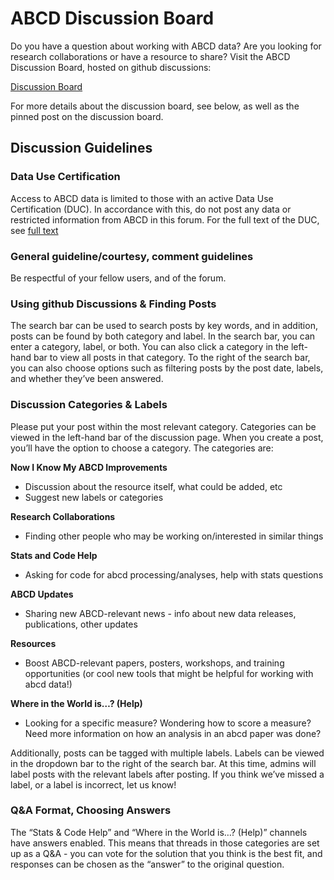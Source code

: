# ABCD Discussion Board

Do you have a question about working with ABCD data? Are you looking for research collaborations or have a resource to share? Visit the ABCD Discussion Board, hosted on github discussions:

[Discussion Board](https://github.com/now-i-know-my-abcd/docs/discussions) 


For more details about the discussion board, see below, as well as the pinned post on the discussion board. 

## Discussion Guidelines

### Data Use Certification

Access to ABCD data is limited to those with an active Data Use Certification (DUC). In accordance with this, do not post any data or restricted information from ABCD in this forum. For the full text of the DUC, see [full text ](https://s3.amazonaws.com/nda.nih.gov/Documents/NDA+Data+Access+Request+DUC+FINAL.pdf) 

### General guideline/courtesy, comment guidelines

Be respectful of your fellow users, and of the forum. 

### Using github Discussions & Finding Posts

The search bar can be used to search posts by key words, and in addition, posts can be found by both category and label. In the search bar, you can enter a category, label, or both. You can also click a category in the left-hand bar to view all posts in that category. To the right of the search bar, you can also choose options such as filtering posts by the post date, labels, and whether they’ve been answered. 

### Discussion Categories & Labels

Please put your post within the most relevant category. Categories can be viewed in the left-hand bar of the discussion page. When you create a post, you’ll have the option to choose a category. The categories are:	

**Now I Know My ABCD Improvements**

- Discussion about the resource itself, what could be added, etc
- Suggest new labels or categories

**Research Collaborations**

- Finding other people who may be working on/interested in similar things

**Stats and Code Help**

- Asking for code for abcd processing/analyses, help with stats questions

**ABCD Updates**

- Sharing new ABCD-relevant news - info about new data releases, publications, other updates

**Resources**

- Boost ABCD-relevant papers, posters, workshops, and training opportunities (or cool new tools that might be helpful for working with abcd data!)

**Where in the World is…? (Help)**

- Looking for a specific measure? Wondering how to score a measure? Need more information on how an analysis in an abcd paper was done? 

Additionally, posts can be tagged with multiple labels. Labels can be viewed in the dropdown bar to the right of the search bar. At this time, admins will label posts with the relevant labels after posting. If you think we’ve missed a label, or a label is incorrect, let us know!

### Q&A Format, Choosing Answers

The “Stats & Code Help” and “Where in the World is…? (Help)” channels have answers enabled. This means that threads in those categories are set up as a Q&A - you can vote for the solution that you think is the best fit, and responses can be chosen as the “answer” to the original question. 
